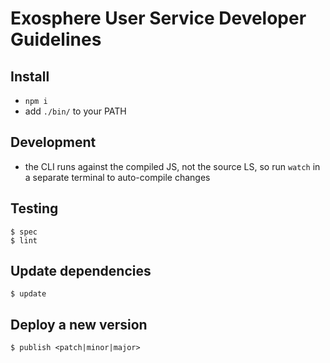 # Exosphere User Service Developer Guidelines

## Install

* `npm i`
* add `./bin/` to your PATH


## Development

* the CLI runs against the compiled JS, not the source LS,
  so run `watch` in a separate terminal to auto-compile changes


## Testing

```
$ spec
$ lint
```


## Update dependencies

```
$ update
```


## Deploy a new version

```
$ publish <patch|minor|major>
```
